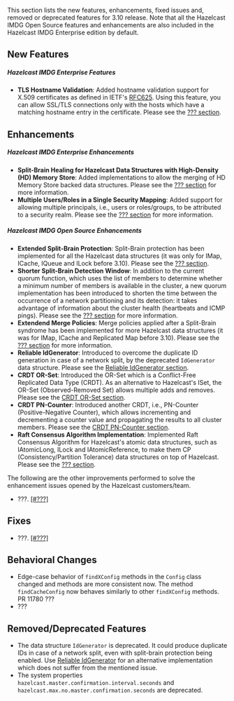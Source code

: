 

This section lists the new features, enhancements, fixed issues and, removed or deprecated features for 3.10 release. Note that all the Hazelcast IMDG Open Source features and enhancements are also included in the Hazelcast IMDG Enterprise edition by default.

## New Features


##### Hazelcast IMDG Enterprise Features

- **TLS Hostname Validation**: Added hostname validation support for X.509 certificates as defined in IETF's [RFC625](https://tools.ietf.org/html/rfc6125). Using this feature, you can allow SSL/TLS connections only with the hosts which have a matching hostname entry in the certificate. Please see the [??? section](http://docs.hazelcast.org/docs/3.10/manual/html-single/index.html#???).


## Enhancements



##### Hazelcast IMDG Enterprise Enhancements


- **Split-Brain Healing for Hazelcast Data Structures with High-Density (HD) Memory Store**: Added implementations to allow the merging of HD Memory Store backed data structures. Please see the [??? section](http://docs.hazelcast.org/docs/3.10/manual/html-single/index.html#???) for more information.
- **Multiple Users/Roles in a Single Security Mapping**: Added support for allowing multiple principals, i.e., users or roles/groups, to be attributed to a security realm. Please see the [??? section](http://docs.hazelcast.org/docs/3.10/manual/html-single/index.html#???) for more information.



##### Hazelcast IMDG Open Source Enhancements

- **Extended Split-Brain Protection**: Split-Brain protection has been implemented for all the Hazelcast data structures (it was only for IMap, ICache, IQueue and ILock before 3.10). Please see the [??? section](http://docs.hazelcast.org/docs/3.10/manual/html-single/index.html#???).
- **Shorter Split-Brain Detection Window**: In addition to the current quorum function, which uses the list of members to determine whether a minimum number of members is available in the cluster, a new quorum implementation has been introduced to shorten the time between the occurrence of a network partitioning and its detection: it takes advantage of information about the cluster health (heartbeats and ICMP pings). Please see the [??? section](http://docs.hazelcast.org/docs/3.10/manual/html-single/index.html#???) for more information.
- **Extendend Merge Policies**: Merge policies applied after a Split-Brain syndrome has been implemented for more Hazelcast data structures (it was for IMap, ICache and Replicated Map before 3.10). Please see the [??? section](http://docs.hazelcast.org/docs/3.10/manual/html-single/index.html#???) for more information.
- **Reliable IdGenerator**: Introduced to overcome the duplicate ID generation in case of a network split, by the deprecated `IdGenerator` data structure. Please see the [Reliable IdGenerator section](http://docs.hazelcast.org/docs/3.10/manual/html-single/index.html#reliable-idgenerator).
- **CRDT OR-Set**: Introduced the OR-Set which is a Conflict-Free Replicated Data Type (CRDT). As an alternative to Hazelcast's ISet, the OR-Set (Observed-Removed Set) allows multiple adds and removes. Please see the [CRDT OR-Set section](http://docs.hazelcast.org/docs/3.10/manual/html-single/index.html#crdt-or-set).
- **CRDT PN-Counter**: Introduced another CRDT, i.e., PN-Counter (Positive-Negative Counter), which allows incrementing and decrementing a counter value and propagating the results to all cluster members. Please see the [CRDT PN-Counter section](http://docs.hazelcast.org/docs/3.10/manual/html-single/index.html#crdt-pn-counter).
- **Raft Consensus Algorithm Implementation**: Implemented Raft Consensus Algorithm for Hazelcast's atomic data structures, such as IAtomicLong, ILock and IAtomicReference, to make them CP (Consistency/Partition Tolerance) data structures on top of Hazelcast. Please see the [??? section](http://docs.hazelcast.org/docs/3.10/manual/html-single/index.html#???). 





The following are the other improvements performed to solve the enhancement issues opened by the Hazelcast customers/team.

- ???. [[#???]](???)

## Fixes


- ???. [[#???]](???)


## Behavioral Changes

- Edge-case behavior of `findXConfig` methods in the `Config` class changed and methods are more consistent now. The method `findCacheConfig` now behaves similarly to other `findXConfig` methods. PR 11780 ???
- ???

## Removed/Deprecated Features

- The data structure `IdGenerator` is deprecated. It could produce duplicate IDs in case of a network split, even with split-brain protection being enabled. Use [Reliable IdGenerator](http://docs.hazelcast.org/docs/3.10/manual/html-single/index.html#reliable-idgenerator) for an alternative implementation which does not suffer from the mentioned issue.
- The system properties `hazelcast.master.confirmation.interval.seconds` and `hazelcast.max.no.master.confirmation.seconds` are deprecated.